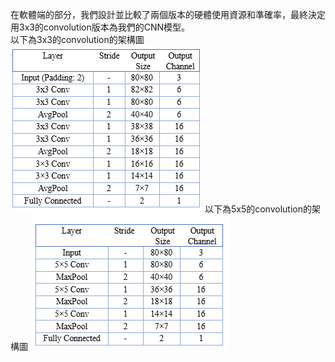 在軟體端的部分，我們設計並比較了兩個版本的硬體使用資源和準確率，最終決定用3x3的convolution版本為我們的CNN模型。<br/>
以下為3x3的convolution的架構圖
![image](https://github.com/AI-Hardware-Acceleration-System/Human-on-Railway-Detection-Using-Real-time-Edge-Computing-Deep-Learning-Hardware-Acceleration-System/blob/main/CNN_Software/image/3x3_Convolution.png)
以下為5x5的convolution的架構圖
![image](https://github.com/AI-Hardware-Acceleration-System/Human-on-Railway-Detection-Using-Real-time-Edge-Computing-Deep-Learning-Hardware-Acceleration-System/blob/main/CNN_Software/image/5x5_Convolution.png)
